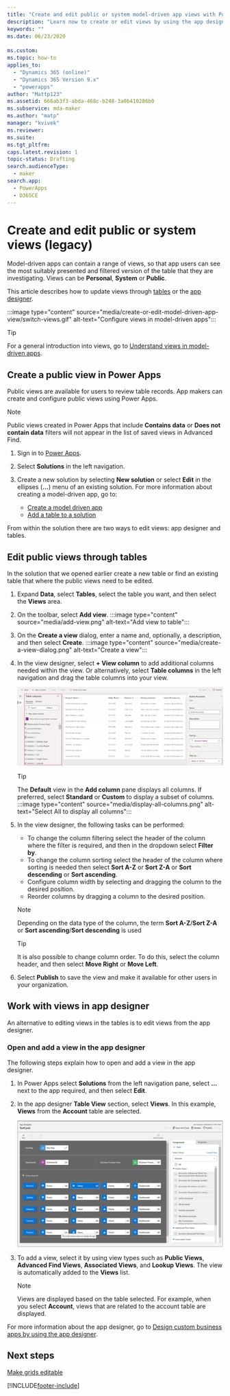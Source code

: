 ```yaml
---
title: "Create and edit public or system model-driven app views with Power Apps | MicrosoftDocs"
description: "Learn now to create or edit views by using the app designer"
keywords: ""
ms.date: 06/23/2020

ms.custom: 
ms.topic: how-to
applies_to: 
  - "Dynamics 365 (online)"
  - "Dynamics 365 Version 9.x"
  - "powerapps"
author: "Mattp123"
ms.assetid: 666ab3f3-abda-468c-b248-3a0b410286b0
ms.subservice: mda-maker
ms.author: "matp"
manager: "kvivek"
ms.reviewer: 
ms.suite: 
ms.tgt_pltfrm: 
caps.latest.revision: 1
topic-status: Drafting
search.audienceType: 
  - maker
search.app: 
  - PowerApps
  - D365CE
---
```


# Create and edit public or system views (legacy)

Model-driven apps can contain a range of views, so that app users can see the most suitably presented and filtered version of the table that they are investigating.  Views can be **Personal**, **System** or **Public**.

This article describes how to update views through [tables](model-driven-app-glossary.md#table) or the [app designer](model-driven-app-glossary.md#app-designer).

:::image type="content" source="media/create-or-edit-model-driven-app-view/switch-views.gif" alt-text="Configure views in model-driven apps":::

> [!TIP]
> For a general introduction into views, go to [Understand views in model-driven apps](create-edit-views.md).

## Create a public view in Power Apps

Public views are available for users to review table records. App makers can create and configure public views using Power Apps.

> [!NOTE]
> Public views created in Power Apps that include **Contains data** or **Does not contain data** filters will not appear in the list of saved views in Advanced Find.

1. Sign in to [Power Apps](https://make.powerapps.com/?utm_source=padocs&utm_medium=linkinadoc&utm_campaign=referralsfromdoc).
1. Select **Solutions** in the left navigation.

1. Create a new solution by selecting **New solution** or select **Edit** in the ellipses (**...**) menu of an existing solution. For more  information about creating a model-driven app, go to:
   - [Create a model driven app](create-model-driven-app.md)
   - [Add a table to a solution](../data-platform/data-platform-create-entity.md)

From within the solution there are two ways to edit views: app designer and tables.

## Edit public views through tables

In the solution that we opened earlier create a new table or find an existing table that where the public views need to be edited.

1. Expand **Data**, select **Tables**, select the table you want, and then select the **Views** area.
1. On the toolbar, select **Add view**.
   :::image type="content" source="media/add-view.png" alt-text="Add view to table":::
1. On the **Create a view** dialog, enter a name and, optionally, a description, and then select **Create**.
   :::image type="content" source="media/create-a-view-dialog.png" alt-text="Create a view":::
1. In the view designer, select **+ View column** to add additional columns needed within the view. Or alternatively, select **Table columns** in the left navigation and drag the table columns into your view.

   ![Add column.](../data-platform/media/add-column-to-view.png)

   > [!TIP]
   > The **Default** view in the **Add column** pane displays all columns. If preferred, select **Standard** or **Custom** to display a subset of columns.
   > :::image type="content" source="media/display-all-columns.png" alt-text="Select All to display all columns":::
1. In the view designer, the following tasks can be performed:

   - To change the column filtering select the header of the column where the filter is required, and then in the dropdown select **Filter by**.
   - To change the column sorting select the header of the column where sorting is needed then select **Sort A-Z** or **Sort Z-A** or **Sort descending** or **Sort ascending**.  
   - Configure column width by selecting and dragging the column to the desired position.
   - Reorder columns by dragging a column to the desired position.
    > [!NOTE]
    > Depending on the data type of the column, the term **Sort A-Z**/**Sort Z-A** or **Sort ascending**/**Sort descending** is used

    > [!TIP]
    > It is also possible to change column order. To do this, select the column header, and then select **Move Right** or **Move Left**.
2. Select **Publish** to save the view and make it available for other users in your organization.

## Work with views in app designer

An alternative to editing views in the tables is to edit views from the app designer.  

### Open and add a view in the app designer

The following steps explain how to open and add a view in the app designer.

1. In Power Apps select **Solutions** from the left navigation pane, select **...** next to the app required, and then select **Edit**.
1. In the app designer **Table View** section, select **Views**.
   In this example, **Views** from the **Account** table are selected.

   ![App Designer View.](media/ViewAppDesigner_AccountAppDesignerView.png "App Designer view of Account table")

1. To add a view, select it by using view types such as **Public Views**, **Advanced Find Views**, **Associated Views**, and **Lookup Views**. The view is automatically added to the **Views** list.

    > [!NOTE]
    > Views are displayed based on the table selected. For example, when you select **Account**, views that are related to the account table are displayed.

For more information about the app designer, go to [Design custom business apps by using the app designer](design-custom-business-apps-using-app-designer.md).

## Next steps

[Make grids editable](make-grids-lists-editable-custom-control.md)

[!INCLUDE[footer-include](../../includes/footer-banner.md)]
